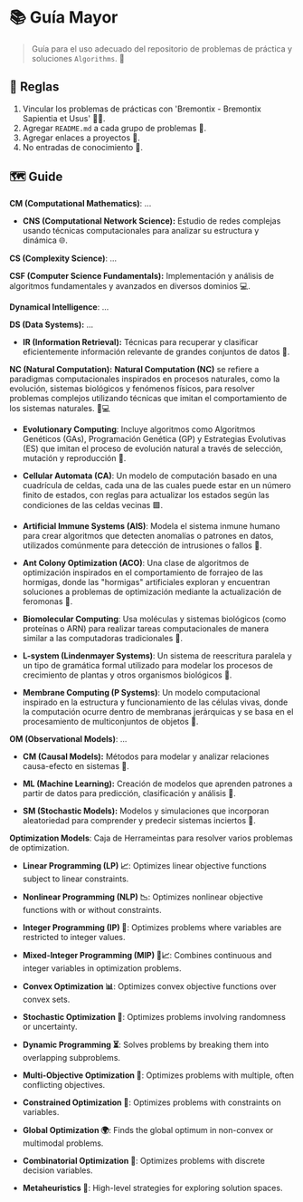 # 📚 **Guía Mayor**

> Guía para el uso adecuado del repositorio de problemas de práctica y soluciones `Algorithms`. 🔧

## 📝 Reglas

1. Vincular los problemas de prácticas con 'Bremontix - Bremontix Sapientia et Usus' 🧠💡.
2. Agregar `README.md` a cada grupo de problemas 📄.
3. Agregar enlaces a proyectos 🔗.
4. No entradas de conocimiento 🚫.

## 🗺️ **Guide**

**CM (Computational Mathematics)**: ...

- **CNS (Computational Network Science):** Estudio de redes complejas usando técnicas computacionales para analizar su estructura y dinámica 🌐.

**CS (Complexity Science)**: ...

**CSF (Computer Science Fundamentals):** Implementación y análisis de algoritmos fundamentales y avanzados en diversos dominios 💻.

**Dynamical Intelligence**: ...

**DS (Data Systems):** ...

- **IR (Information Retrieval):** Técnicas para recuperar y clasificar eficientemente información relevante de grandes conjuntos de datos 📑.

**NC (Natural Computation):** **Natural Computation (NC)** se refiere a paradigmas computacionales inspirados en procesos naturales, como la evolución, sistemas biológicos y fenómenos físicos, para resolver problemas complejos utilizando técnicas que imitan el comportamiento de los sistemas naturales. 🌱💻

- **Evolutionary Computing**: Incluye algoritmos como Algoritmos Genéticos (GAs), Programación Genética (GP) y Estrategias Evolutivas (ES) que imitan el proceso de evolución natural a través de selección, mutación y reproducción 🧬.

- **Cellular Automata (CA)**: Un modelo de computación basado en una cuadrícula de celdas, cada una de las cuales puede estar en un número finito de estados, con reglas para actualizar los estados según las condiciones de las celdas vecinas 🟩.

- **Artificial Immune Systems (AIS)**: Modela el sistema inmune humano para crear algoritmos que detecten anomalías o patrones en datos, utilizados comúnmente para detección de intrusiones o fallos 🦠.

- **Ant Colony Optimization (ACO)**: Una clase de algoritmos de optimización inspirados en el comportamiento de forrajeo de las hormigas, donde las "hormigas" artificiales exploran y encuentran soluciones a problemas de optimización mediante la actualización de feromonas 🐜.

- **Biomolecular Computing**: Usa moléculas y sistemas biológicos (como proteínas o ARN) para realizar tareas computacionales de manera similar a las computadoras tradicionales 🧬.

- **L-system (Lindenmayer Systems)**: Un sistema de reescritura paralela y un tipo de gramática formal utilizado para modelar los procesos de crecimiento de plantas y otros organismos biológicos 🌿.

- **Membrane Computing (P Systems)**: Un modelo computacional inspirado en la estructura y funcionamiento de las células vivas, donde la computación ocurre dentro de membranas jerárquicas y se basa en el procesamiento de multiconjuntos de objetos 🔬.

**OM (Observational Models)**: ...

- **CM (Causal Models):** Métodos para modelar y analizar relaciones causa-efecto en sistemas 🧩.

- **ML (Machine Learning):** Creación de modelos que aprenden patrones a partir de datos para predicción, clasificación y análisis 🤖.

- **SM (Stochastic Models):** Modelos y simulaciones que incorporan aleatoriedad para comprender y predecir sistemas inciertos 🎲.

**Optimization Models**: Caja de Herrameintas para resolver varios problemas de optimization.

- **Linear Programming (LP) 📈**: Optimizes linear objective functions subject to linear constraints.  

- **Nonlinear Programming (NLP) 📉**: Optimizes nonlinear objective functions with or without constraints.  

- **Integer Programming (IP) 🔢**: Optimizes problems where variables are restricted to integer values.  

- **Mixed-Integer Programming (MIP) 🔢📈**: Combines continuous and integer variables in optimization problems.  

- **Convex Optimization 📊**: Optimizes convex objective functions over convex sets.  

- **Stochastic Optimization 🎲**: Optimizes problems involving randomness or uncertainty.  

- **Dynamic Programming ⏳**: Solves problems by breaking them into overlapping subproblems.  

- **Multi-Objective Optimization 🎯**: Optimizes problems with multiple, often conflicting objectives.  

- **Constrained Optimization 🔗**: Optimizes problems with constraints on variables.  

- **Global Optimization 🌍**: Finds the global optimum in non-convex or multimodal problems.  

- **Combinatorial Optimization 🧩**: Optimizes problems with discrete decision variables.  

- **Metaheuristics 🧠**: High-level strategies for exploring solution spaces.  
